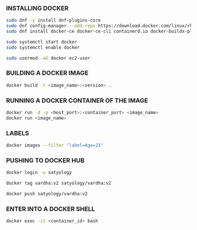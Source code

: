 ### INSTALLING DOCKER

```bash
sudo dnf -y install dnf-plugins-core
sudo dnf config-manager --add-repo https://download.docker.com/linux/rhel/docker-ce.repo
sudo dnf install docker-ce docker-ce-cli containerd.io docker-buildx-plugin docker-compose-plugin -y
```

```bash
sudo systemctl start docker
sudo systemctl enable docker
```

```bash
sudo usermod -aG docker ec2-user
```

### BUILDING A DOCKER IMAGE

```bash
docker build -t <image_name>:<version> .
```

### RUNNING A DOCKER CONTAINER OF THE IMAGE

```bash
docker run -d -p <host_port>:<container_port> <image_name>
docker run <image_name>
```

### LABELS

```bash
docker images --filter "label=Age=23"
```

### PUSHING TO DOCKER HUB

```bash
docker login -u satyology
```

```bash
docker tag vardha:v2 satyology/vardha:v2
```

```bash
docker push satyology/vardha:v2
```

### ENTER INTO A DOCKER SHELL

```bash
docker exec -it <container_id> bash
```
